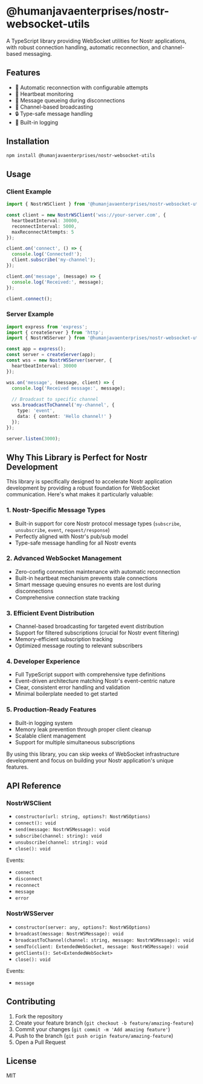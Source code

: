 # @humanjavaenterprises/nostr-websocket-utils

A TypeScript library providing WebSocket utilities for Nostr applications, with robust connection handling, automatic reconnection, and channel-based messaging.

## Features

- 🔄 Automatic reconnection with configurable attempts
- 💓 Heartbeat monitoring
- 📨 Message queueing during disconnections
- 📢 Channel-based broadcasting
- 🔒 Type-safe message handling
- 📝 Built-in logging

## Installation

```bash
npm install @humanjavaenterprises/nostr-websocket-utils
```

## Usage

### Client Example

```typescript
import { NostrWSClient } from '@humanjavaenterprises/nostr-websocket-utils';

const client = new NostrWSClient('wss://your-server.com', {
  heartbeatInterval: 30000,
  reconnectInterval: 5000,
  maxReconnectAttempts: 5
});

client.on('connect', () => {
  console.log('Connected!');
  client.subscribe('my-channel');
});

client.on('message', (message) => {
  console.log('Received:', message);
});

client.connect();
```

### Server Example

```typescript
import express from 'express';
import { createServer } from 'http';
import { NostrWSServer } from '@humanjavaenterprises/nostr-websocket-utils';

const app = express();
const server = createServer(app);
const wss = new NostrWSServer(server, {
  heartbeatInterval: 30000
});

wss.on('message', (message, client) => {
  console.log('Received message:', message);
  
  // Broadcast to specific channel
  wss.broadcastToChannel('my-channel', {
    type: 'event',
    data: { content: 'Hello channel!' }
  });
});

server.listen(3000);
```

## Why This Library is Perfect for Nostr Development

This library is specifically designed to accelerate Nostr application development by providing a robust foundation for WebSocket communication. Here's what makes it particularly valuable:

### 1. Nostr-Specific Message Types
- Built-in support for core Nostr protocol message types (`subscribe`, `unsubscribe`, `event`, `request/response`)
- Perfectly aligned with Nostr's pub/sub model
- Type-safe message handling for all Nostr events

### 2. Advanced WebSocket Management
- Zero-config connection maintenance with automatic reconnection
- Built-in heartbeat mechanism prevents stale connections
- Smart message queuing ensures no events are lost during disconnections
- Comprehensive connection state tracking

### 3. Efficient Event Distribution
- Channel-based broadcasting for targeted event distribution
- Support for filtered subscriptions (crucial for Nostr event filtering)
- Memory-efficient subscription tracking
- Optimized message routing to relevant subscribers

### 4. Developer Experience
- Full TypeScript support with comprehensive type definitions
- Event-driven architecture matching Nostr's event-centric nature
- Clear, consistent error handling and validation
- Minimal boilerplate needed to get started

### 5. Production-Ready Features
- Built-in logging system
- Memory leak prevention through proper client cleanup
- Scalable client management
- Support for multiple simultaneous subscriptions

By using this library, you can skip weeks of WebSocket infrastructure development and focus on building your Nostr application's unique features.

## API Reference

### NostrWSClient

- `constructor(url: string, options?: NostrWSOptions)`
- `connect(): void`
- `send(message: NostrWSMessage): void`
- `subscribe(channel: string): void`
- `unsubscribe(channel: string): void`
- `close(): void`

Events:
- `connect`
- `disconnect`
- `reconnect`
- `message`
- `error`

### NostrWSServer

- `constructor(server: any, options?: NostrWSOptions)`
- `broadcast(message: NostrWSMessage): void`
- `broadcastToChannel(channel: string, message: NostrWSMessage): void`
- `sendTo(client: ExtendedWebSocket, message: NostrWSMessage): void`
- `getClients(): Set<ExtendedWebSocket>`
- `close(): void`

Events:
- `message`

## Contributing

1. Fork the repository
2. Create your feature branch (`git checkout -b feature/amazing-feature`)
3. Commit your changes (`git commit -m 'Add amazing feature'`)
4. Push to the branch (`git push origin feature/amazing-feature`)
5. Open a Pull Request

## License

MIT
